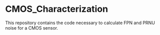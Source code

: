 # CMOS_Characterization
This repository contains the code necessary to calculate FPN and PRNU noise for a CMOS sensor.

